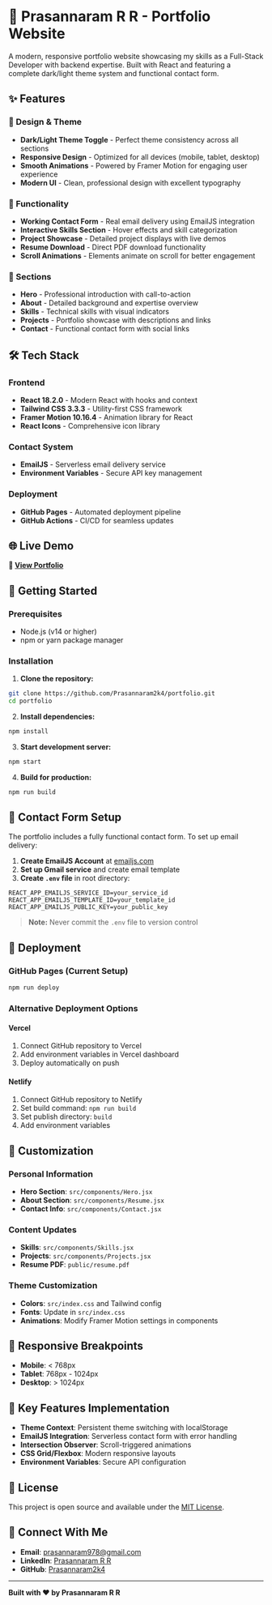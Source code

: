 # 🚀 Prasannaram R R - Portfolio Website

A modern, responsive portfolio website showcasing my skills as a Full-Stack Developer with backend expertise. Built with React and featuring a complete dark/light theme system and functional contact form.

## ✨ Features

### 🎨 Design & Theme
- **Dark/Light Theme Toggle** - Perfect theme consistency across all sections
- **Responsive Design** - Optimized for all devices (mobile, tablet, desktop)
- **Smooth Animations** - Powered by Framer Motion for engaging user experience
- **Modern UI** - Clean, professional design with excellent typography

### 🔧 Functionality  
- **Working Contact Form** - Real email delivery using EmailJS integration
- **Interactive Skills Section** - Hover effects and skill categorization
- **Project Showcase** - Detailed project displays with live demos
- **Resume Download** - Direct PDF download functionality
- **Scroll Animations** - Elements animate on scroll for better engagement

### 📱 Sections
- **Hero** - Professional introduction with call-to-action
- **About** - Detailed background and expertise overview  
- **Skills** - Technical skills with visual indicators
- **Projects** - Portfolio showcase with descriptions and links
- **Contact** - Functional contact form with social links

## 🛠️ Tech Stack

### Frontend
- **React 18.2.0** - Modern React with hooks and context
- **Tailwind CSS 3.3.3** - Utility-first CSS framework
- **Framer Motion 10.16.4** - Animation library for React
- **React Icons** - Comprehensive icon library

### Contact System
- **EmailJS** - Serverless email delivery service
- **Environment Variables** - Secure API key management

### Deployment
- **GitHub Pages** - Automated deployment pipeline
- **GitHub Actions** - CI/CD for seamless updates

## 🌐 Live Demo

**🔗 [View Portfolio](https://prasannaram2k4.github.io/portfolio)**

## 🚀 Getting Started

### Prerequisites
- Node.js (v14 or higher)
- npm or yarn package manager

### Installation

1. **Clone the repository:**
```bash
git clone https://github.com/Prasannaram2k4/portfolio.git
cd portfolio
```

2. **Install dependencies:**
```bash
npm install
```

3. **Start development server:**
```bash
npm start
```

4. **Build for production:**
```bash
npm run build
```

## 📧 Contact Form Setup

The portfolio includes a fully functional contact form. To set up email delivery:

1. **Create EmailJS Account** at [emailjs.com](https://emailjs.com)
2. **Set up Gmail service** and create email template
3. **Create `.env` file** in root directory:
```env
REACT_APP_EMAILJS_SERVICE_ID=your_service_id
REACT_APP_EMAILJS_TEMPLATE_ID=your_template_id
REACT_APP_EMAILJS_PUBLIC_KEY=your_public_key
```

> **Note:** Never commit the `.env` file to version control

## 🚀 Deployment

### GitHub Pages (Current Setup)
```bash
npm run deploy
```

### Alternative Deployment Options

#### Vercel
1. Connect GitHub repository to Vercel
2. Add environment variables in Vercel dashboard
3. Deploy automatically on push

#### Netlify  
1. Connect GitHub repository to Netlify
2. Set build command: `npm run build`
3. Set publish directory: `build`
4. Add environment variables

## 🎨 Customization

### Personal Information
- **Hero Section**: `src/components/Hero.jsx`
- **About Section**: `src/components/Resume.jsx` 
- **Contact Info**: `src/components/Contact.jsx`

### Content Updates
- **Skills**: `src/components/Skills.jsx`
- **Projects**: `src/components/Projects.jsx`
- **Resume PDF**: `public/resume.pdf`

### Theme Customization
- **Colors**: `src/index.css` and Tailwind config
- **Fonts**: Update in `src/index.css`
- **Animations**: Modify Framer Motion settings in components

## 📱 Responsive Breakpoints

- **Mobile**: < 768px
- **Tablet**: 768px - 1024px  
- **Desktop**: > 1024px

## 🔧 Key Features Implementation

- **Theme Context**: Persistent theme switching with localStorage
- **EmailJS Integration**: Serverless contact form with error handling
- **Intersection Observer**: Scroll-triggered animations
- **CSS Grid/Flexbox**: Modern responsive layouts
- **Environment Variables**: Secure API configuration

## 📄 License

This project is open source and available under the [MIT License](LICENSE).

## 🤝 Connect With Me

- **Email**: prasannaram978@gmail.com
- **LinkedIn**: [Prasannaram R R](https://www.linkedin.com/in/prasannaram-r-r-327b09249/)
- **GitHub**: [Prasannaram2k4](https://github.com/Prasannaram2k4)

---

**Built with ❤️ by Prasannaram R R**